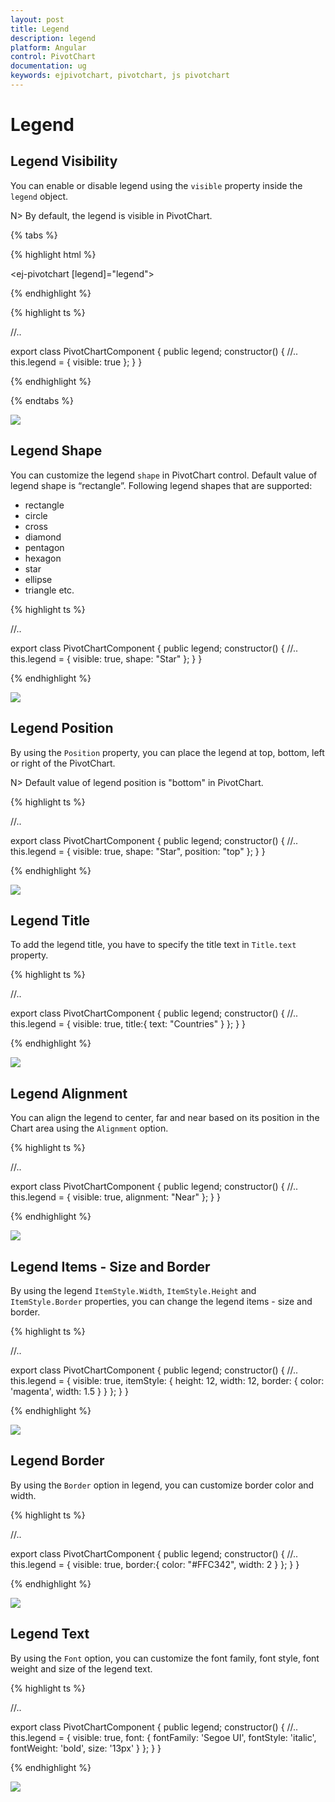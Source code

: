 ```yaml
---
layout: post
title: Legend
description: legend
platform: Angular
control: PivotChart
documentation: ug
keywords: ejpivotchart, pivotchart, js pivotchart
---
```


# Legend

## Legend Visibility

You can enable or disable legend using the `visible` property inside the `legend` object.

N> By default, the legend is visible in PivotChart.

{% tabs %}

{% highlight html %}

<ej-pivotchart [legend]="legend">
</ej-pivotchart>

{% endhighlight %}

{% highlight ts %}

//..

export class PivotChartComponent {
    public legend;
    constructor() {
      //..
      this.legend = { visible: true };
    }
}

{% endhighlight %}

{% endtabs %}

![](Legend_images/Legend_img1.png) 

## Legend Shape

You can customize the legend `shape` in PivotChart control. Default value of legend shape is “rectangle”. Following legend shapes that are supported:

* rectangle
* circle
* cross
* diamond
* pentagon
* hexagon
* star
* ellipse
* triangle etc.

{% highlight ts %}

//..

export class PivotChartComponent {
    public legend;
    constructor() {
      //..
      this.legend = { visible: true, shape: "Star" };
    }
}

{% endhighlight %}

![](Legend_images/Legend_img2.png) 

## Legend Position

By using the `Position` property, you can place the legend at top, bottom, left or right of the PivotChart. 

N> Default value of legend position is "bottom" in PivotChart.

{% highlight ts %}

//..

export class PivotChartComponent {
    public legend;
    constructor() {
      //..
      this.legend = { visible: true, shape: "Star", position: "top" };
    }
}

{% endhighlight %}

![](Legend_images/Legend_img3.png) 

## Legend Title

To add the legend title, you have to specify the title text in `Title.text` property.

{% highlight ts %}

//..

export class PivotChartComponent {
    public legend;
    constructor() {
      //..
      this.legend = { visible: true, title:{ text: "Countries" } };
    }
}

{% endhighlight %}

![](Legend_images/Legend_img4.png) 

## Legend Alignment

You can align the legend to center, far and near based on its position in the Chart area using the `Alignment` option.
 
{% highlight ts %}

//..

export class PivotChartComponent {
    public legend;
    constructor() {
      //..
      this.legend = { visible: true, alignment: "Near" };
    }
}

{% endhighlight %}

![](Legend_images/Legend_img5.png)

## Legend Items - Size and Border

By using the legend `ItemStyle.Width`, `ItemStyle.Height` and `ItemStyle.Border` properties, you can change the legend items - size and border.
 
{% highlight ts %}

//..

export class PivotChartComponent {
    public legend;
    constructor() {
      //..
      this.legend = { visible: true, itemStyle:
            {
                height: 12,
                width: 12,
                border:
                {
                    color: 'magenta',
                    width: 1.5
                }
            } 
        };
    }
}

{% endhighlight %}

![](Legend_images/Legend_img6.png)
 
## Legend Border

By using the `Border` option in legend, you can customize border color and width.
 
{% highlight ts %}

//..

export class PivotChartComponent {
    public legend;
    constructor() {
      //..
      this.legend = { visible: true, border:{
                color: "#FFC342",
                width: 2
            }
        };
    }
}

{% endhighlight %}

![](Legend_images/Legend_img7.png)

## Legend Text

By using the `Font` option, you can customize the font family, font style, font weight and size of the legend text. 
 
{% highlight ts %}

//..

export class PivotChartComponent {
    public legend;
    constructor() {
      //..
      this.legend = { visible: true, font:
            {
                fontFamily: 'Segoe UI',
                fontStyle: 'italic',
                fontWeight: 'bold',
                size: '13px'
            }
        };
    }
}

{% endhighlight %}

![](Legend_images/Legend_img8.png)